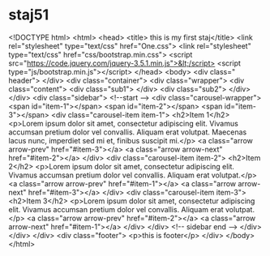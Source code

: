 # staj51
&lt;!DOCTYPE html> &lt;html> &lt;head>  &lt;title> this is my first staj&lt;/title>  &lt;link rel="stylesheet" type="text/css" href="One.css">  &lt;link rel="stylesheet" type="text/css" href="css/bootstrap.min.css">   &lt;script src="https://code.jquery.com/jquery-3.5.1.min.js">&lt;/script>  &lt;script type="js/bootstrap.min.js">&lt;/script> &lt;/head> &lt;body>    &lt;div class=" header">    &lt;/div>   &lt;div class="container">  &lt;div class="wrapper">    &lt;div class="content">   &lt;div class="sub1">     &lt;/div>    &lt;div class="sub2">   &lt;/div>   &lt;/div>   &lt;div class="sidebar">    &lt;!--start  -->    &lt;div class="carousel-wrapper">   &lt;span id="item-1">&lt;/span>   &lt;span id="item-2">&lt;/span>   &lt;span id="item-3">&lt;/span>   &lt;div class="carousel-item item-1">     &lt;h2>Item 1&lt;/h2>     &lt;p>Lorem ipsum dolor sit amet, consectetur adipiscing elit. Vivamus   accumsan pretium dolor vel convallis. Aliquam erat volutpat. Maecenas lacus nunc, imperdiet sed mi et, finibus suscipit mi.&lt;/p>     &lt;a class="arrow arrow-prev" href="#item-3">&lt;/a>     &lt;a class="arrow arrow-next" href="#item-2">&lt;/a>   &lt;/div>      &lt;div class="carousel-item item-2">     &lt;h2>Item 2&lt;/h2>     &lt;p>Lorem ipsum dolor sit amet, consectetur adipiscing elit. Vivamus accumsan pretium dolor vel convallis. Aliquam erat volutpat.&lt;/p>     &lt;a class="arrow arrow-prev" href="#item-1">&lt;/a>     &lt;a class="arrow arrow-next" href="#item-3">&lt;/a>   &lt;/div>      &lt;div class="carousel-item item-3">     &lt;h2>Item 3&lt;/h2>     &lt;p>Lorem ipsum dolor sit amet, consectetur adipiscing elit. Vivamus accumsan pretium dolor vel convallis. Aliquam erat volutpat.&lt;/p>     &lt;a class="arrow arrow-prev" href="#item-2">&lt;/a>     &lt;a class="arrow arrow-next" href="#item-1">&lt;/a>   &lt;/div> &lt;/div>    &lt;!-- sidebar end -->  &lt;/div>      &lt;/div> &lt;/div> &lt;div class="footer">  &lt;p>this is footer&lt;/p> &lt;/div> &lt;/body> &lt;/html>
